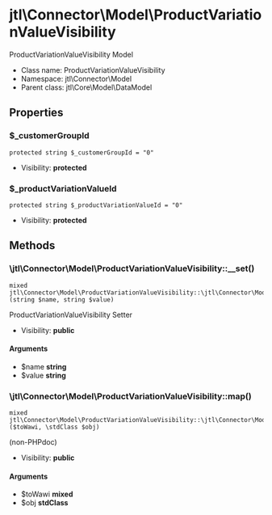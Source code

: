jtl\Connector\Model\ProductVariationValueVisibility
===============

ProductVariationValueVisibility Model




* Class name: ProductVariationValueVisibility
* Namespace: jtl\Connector\Model
* Parent class: jtl\Core\Model\DataModel





Properties
----------


### $_customerGroupId

```
protected string $_customerGroupId = "0"
```





* Visibility: **protected**


### $_productVariationValueId

```
protected string $_productVariationValueId = "0"
```





* Visibility: **protected**


Methods
-------


### \jtl\Connector\Model\ProductVariationValueVisibility::__set()

```
mixed jtl\Connector\Model\ProductVariationValueVisibility::\jtl\Connector\Model\ProductVariationValueVisibility::__set()(string $name, string $value)
```

ProductVariationValueVisibility Setter



* Visibility: **public**

#### Arguments

* $name **string**
* $value **string**



### \jtl\Connector\Model\ProductVariationValueVisibility::map()

```
mixed jtl\Connector\Model\ProductVariationValueVisibility::\jtl\Connector\Model\ProductVariationValueVisibility::map()($toWawi, \stdClass $obj)
```

(non-PHPdoc)



* Visibility: **public**

#### Arguments

* $toWawi **mixed**
* $obj **stdClass**


